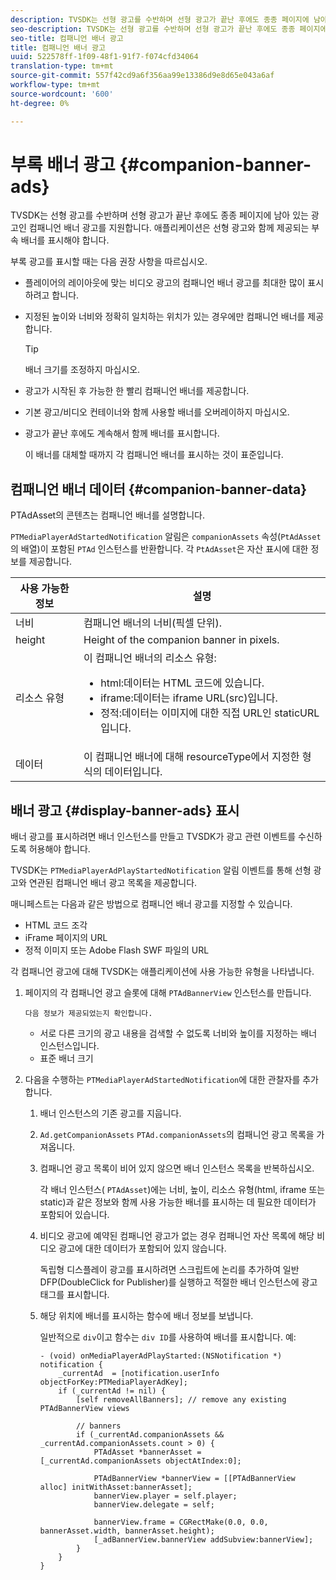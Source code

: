 ```yaml
---
description: TVSDK는 선형 광고를 수반하며 선형 광고가 끝난 후에도 종종 페이지에 남아 있는 광고인 컴패니언 배너 광고를 지원합니다. 애플리케이션은 선형 광고와 함께 제공되는 부속 배너를 표시해야 합니다.
seo-description: TVSDK는 선형 광고를 수반하며 선형 광고가 끝난 후에도 종종 페이지에 남아 있는 광고인 컴패니언 배너 광고를 지원합니다. 애플리케이션은 선형 광고와 함께 제공되는 부속 배너를 표시해야 합니다.
seo-title: 컴패니언 배너 광고
title: 컴패니언 배너 광고
uuid: 522578ff-1f09-48f1-91f7-f074cfd34064
translation-type: tm+mt
source-git-commit: 557f42cd9a6f356aa99e13386d9e8d65e043a6af
workflow-type: tm+mt
source-wordcount: '600'
ht-degree: 0%

---
```



# 부록 배너 광고 {#companion-banner-ads}

TVSDK는 선형 광고를 수반하며 선형 광고가 끝난 후에도 종종 페이지에 남아 있는 광고인 컴패니언 배너 광고를 지원합니다. 애플리케이션은 선형 광고와 함께 제공되는 부속 배너를 표시해야 합니다.

부록 광고를 표시할 때는 다음 권장 사항을 따르십시오.

* 플레이어의 레이아웃에 맞는 비디오 광고의 컴패니언 배너 광고를 최대한 많이 표시하려고 합니다.
* 지정된 높이와 너비와 정확히 일치하는 위치가 있는 경우에만 컴패니언 배너를 제공합니다.

   >[!TIP]
   >
   >배너 크기를 조정하지 마십시오.

* 광고가 시작된 후 가능한 한 빨리 컴패니언 배너를 제공합니다.
* 기본 광고/비디오 컨테이너와 함께 사용할 배너를 오버레이하지 마십시오.
* 광고가 끝난 후에도 계속해서 함께 배너를 표시합니다.

   이 배너를 대체할 때까지 각 컴패니언 배너를 표시하는 것이 표준입니다.

## 컴패니언 배너 데이터 {#companion-banner-data}

PTAdAsset의 콘텐츠는 컴패니언 배너를 설명합니다.

<!--<a id="section_D730B4FD6FD749E9860B6A07FC110552"></a>-->

`PTMediaPlayerAdStartedNotification` 알림은 `companionAssets` 속성(`PtAdAsset`의 배열)이 포함된 `PTAd` 인스턴스를 반환합니다.
각 `PtAdAsset`은 자산 표시에 대한 정보를 제공합니다.

<table id="table_760C885E2DCA4BE983CC57FDA7BD5B14"> 
 <thead> 
  <tr> 
   <th colname="col1" class="entry"><b>사용 가능한 정보</b></th> 
   <th colname="col2" class="entry"><b>설명</b></th> 
  </tr> 
 </thead>
 <tbody> 
  <tr> 
   <td colname="col1"> 너비 </td> 
   <td colname="col2"> 컴패니언 배너의 너비(픽셀 단위). </td> 
  </tr> 
  <tr> 
   <td colname="col1"> height </td> 
   <td colname="col2"> Height of the companion banner in pixels. </td> 
  </tr> 
  <tr> 
   <td colname="col1"> 리소스 유형 </td> 
   <td colname="col2">이 컴패니언 배너의 리소스 유형: 
    <ul id="ul_A067787FE49E4B6095BE0AC1D447DBB3"> 
     <li id="li_02B7224C67004095B3F6E50FD21E507E">html:데이터는 HTML 코드에 있습니다. </li> 
     <li id="li_5F37E14472424F808C6094F42009E676">iframe:데이터는 iframe URL(src)입니다. </li> 
     <li id="li_76B945007CE842158B5125422765E0B2">정적:데이터는 이미지에 대한 직접 URL인 staticURL입니다. </li> 
    </ul> </td> 
  </tr> 
  <tr> 
   <td colname="col1"> 데이터 </td> 
   <td colname="col2"> 이 컴패니언 배너에 대해 <span class="codeph">resourceType</span>에서 지정한 형식의 데이터입니다. </td> 
  </tr> 
 </tbody> 
</table>

## 배너 광고 {#display-banner-ads} 표시

배너 광고를 표시하려면 배너 인스턴스를 만들고 TVSDK가 광고 관련 이벤트를 수신하도록 허용해야 합니다.

TVSDK는 `PTMediaPlayerAdPlayStartedNotification` 알림 이벤트를 통해 선형 광고와 연관된 컴패니언 배너 광고 목록을 제공합니다.

매니페스트는 다음과 같은 방법으로 컴패니언 배너 광고를 지정할 수 있습니다.

* HTML 코드 조각
* iFrame 페이지의 URL
* 정적 이미지 또는 Adobe Flash SWF 파일의 URL

각 컴패니언 광고에 대해 TVSDK는 애플리케이션에 사용 가능한 유형을 나타냅니다.

1. 페이지의 각 컴패니언 광고 슬롯에 대해 `PTAdBannerView` 인스턴스를 만듭니다.

       다음 정보가 제공되었는지 확인합니다.
   
   * 서로 다른 크기의 광고 내용을 검색할 수 없도록 너비와 높이를 지정하는 배너 인스턴스입니다.
   * 표준 배너 크기

1. 다음을 수행하는 `PTMediaPlayerAdStartedNotification`에 대한 관찰자를 추가합니다.
   1. 배너 인스턴스의 기존 광고를 지웁니다.
   1. `Ad.getCompanionAssets` `PTAd.companionAssets`의 컴패니언 광고 목록을 가져옵니다.
   1. 컴패니언 광고 목록이 비어 있지 않으면 배너 인스턴스 목록을 반복하십시오.

      각 배너 인스턴스( `PTAdAsset`)에는 너비, 높이, 리소스 유형(html, iframe 또는 static)과 같은 정보와 함께 사용 가능한 배너를 표시하는 데 필요한 데이터가 포함되어 있습니다.
   1. 비디오 광고에 예약된 컴패니언 광고가 없는 경우 컴패니언 자산 목록에 해당 비디오 광고에 대한 데이터가 포함되어 있지 않습니다.

      독립형 디스플레이 광고를 표시하려면 스크립트에 논리를 추가하여 일반 DFP(DoubleClick for Publisher)를 실행하고 적절한 배너 인스턴스에 광고 태그를 표시합니다.
   1. 해당 위치에 배너를 표시하는 함수에 배너 정보를 보냅니다.

      일반적으로 `div`이고 함수는 `div ID`를 사용하여 배너를 표시합니다. 예:

      ```
      - (void) onMediaPlayerAdPlayStarted:(NSNotification *) notification { 
          _currentAd  = [notification.userInfo  objectForKey:PTMediaPlayerAdKey];  
          if (_currentAd != nil) { 
              [self removeAllBanners]; // remove any existing PTAdBannerView views 
      
              // banners 
              if (_currentAd.companionAssets && _currentAd.companionAssets.count > 0) { 
                  PTAdAsset *bannerAsset = [_currentAd.companionAssets objectAtIndex:0]; 
      
                  PTAdBannerView *bannerView = [[PTAdBannerView alloc] initWithAsset:bannerAsset];  
                  bannerView.player = self.player; 
                  bannerView.delegate = self; 
      
                  bannerView.frame = CGRectMake(0.0, 0.0, bannerAsset.width, bannerAsset.height);  
                  [_adBannerView.bannerView addSubview:bannerView]; 
              } 
          } 
      }
      ```
